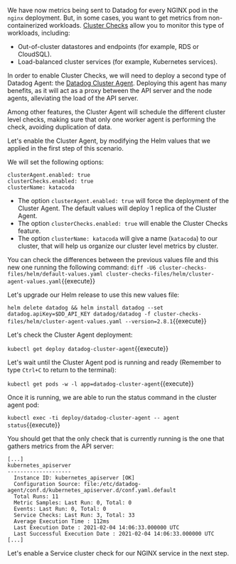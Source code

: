 We have now metrics being sent to Datadog for every NGINX pod in the `nginx` deployment. But, in some cases, you want to get metrics from non-containerized workloads. [Cluster Checks](https://docs.datadoghq.com/agent/cluster_agent/clusterchecks/) allow you to monitor this type of workloads, including:

* Out-of-cluster datastores and endpoints (for example, RDS or CloudSQL).
* Load-balanced cluster services (for example, Kubernetes services).

In order to enable Cluster Checks, we will need to deploy a second type of Datadog Agent: the [Datadog Cluster Agent](https://docs.datadoghq.com/agent/cluster_agent/). Deploying this agent has many benefits, as it will act as a proxy between the API server and the node agents, alleviating the load of the API server.

Among other features, the Cluster Agent will schedule the different cluster level checks, making sure that only one worker agent is performing the check, avoiding duplication of data.

Let's enable the Cluster Agent, by modifying the Helm values that we applied in the first step of this scenario.

We will set the following options:

```
clusterAgent.enabled: true
clusterChecks.enabled: true
clusterName: katacoda
```

* The option `clusterAgent.enabled: true` will force the deployment of the Cluster Agent. The default values will deploy 1 replica of the Cluster Agent.
* The option `clusterChecks.enabled: true` will enable the Cluster Checks feature.
* The option `clusterName: katacoda` will give a name (`katacoda`) to our cluster, that will help us organize our cluster level metrics by cluster.

You can check the differences between the previous values file and this new one running the following command: `diff -U6 cluster-checks-files/helm/default-values.yaml cluster-checks-files/helm/cluster-agent-values.yaml`{{execute}}

Let's upgrade our Helm release to use this new values file:

`helm delete datadog && helm install datadog --set datadog.apiKey=$DD_API_KEY datadog/datadog -f cluster-checks-files/helm/cluster-agent-values.yaml --version=2.8.1`{{execute}}

Let's check the Cluster Agent deployment:

`kubectl get deploy datadog-cluster-agent`{{execute}}

Let's wait until the Cluster Agent pod is running and ready (Remember to type `Ctrl+C` to return to the terminal):

`kubectl get pods -w -l app=datadog-cluster-agent`{{execute}}

Once it is running,  we are able to run the status command in the cluster agent pod:

`kubectl exec -ti deploy/datadog-cluster-agent -- agent status`{{execute}}

You should get that the only check that is currently running is the one that gathers metrics from the API server:

```
[...]
kubernetes_apiserver
--------------------
  Instance ID: kubernetes_apiserver [OK]
  Configuration Source: file:/etc/datadog-agent/conf.d/kubernetes_apiserver.d/conf.yaml.default
  Total Runs: 11
  Metric Samples: Last Run: 0, Total: 0
  Events: Last Run: 0, Total: 0
  Service Checks: Last Run: 3, Total: 33
  Average Execution Time : 112ms
  Last Execution Date : 2021-02-04 14:06:33.000000 UTC
  Last Successful Execution Date : 2021-02-04 14:06:33.000000 UTC
[...]
```

Let's enable a Service cluster check for our NGINX service in the next step.
